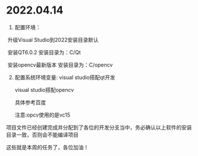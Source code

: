 # 2022.04.14

1. 配置环境：

​	升级Visual Studio到2022安装目录默认

​	安装QT6.0.2 安装目录为：C/Qt

​	安装opencv最新版本 安装目录为：C/opencv

2. 配置系统环境变量:
   visual studio搭配qt开发
   
   visual studio搭配opencv
   
   具体参考百度
   
   注意:opcv使用的是vc15

​    项目文件已经创建完成并分配到了各位的开发分支当中，务必确认以上软件的安装目录一致，否则会不能编译项目

这些就是本周的任务了，各位加油！

